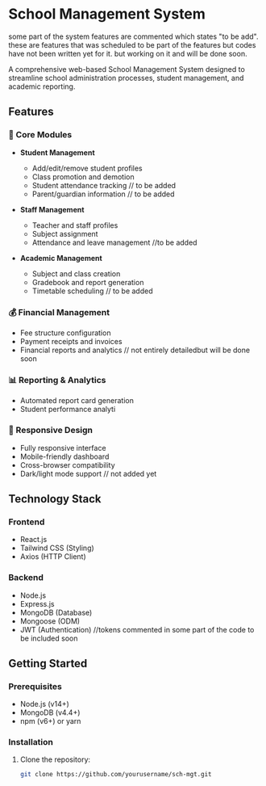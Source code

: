 # School Management System


some part of the system features are commented which states "to be add". these are features that was scheduled to be part of the features but codes 
have not been written yet for it. but working on it and will be done soon.

A comprehensive web-based School Management System designed to streamline school administration processes, student management, and academic reporting.

## Features

### 🏫 Core Modules
- **Student Management**
  - Add/edit/remove student profiles
  - Class promotion and demotion
  - Student attendance tracking // to be added
  - Parent/guardian information // to be added

- **Staff Management**
  - Teacher and staff profiles
  - Subject assignment
  - Attendance and leave management //to be added

- **Academic Management**
  - Subject and class creation
  - Gradebook and report generation
  - Timetable scheduling // to be added
 

### 💰 Financial Management
- Fee structure configuration
- Payment receipts and invoices
- Financial reports and analytics // not entirely detailedbut will be done soon

### 📊 Reporting & Analytics
- Automated report card generation
- Student performance analyti

### 📱 Responsive Design
- Fully responsive interface
- Mobile-friendly dashboard
- Cross-browser compatibility
- Dark/light mode support // not added yet

## Technology Stack

### Frontend
- React.js
- Tailwind CSS (Styling)
- Axios (HTTP Client)

### Backend
- Node.js
- Express.js
- MongoDB (Database)
- Mongoose (ODM)
- JWT (Authentication) //tokens commented in some part of the code to be included soon

## Getting Started

### Prerequisites
- Node.js (v14+)
- MongoDB (v4.4+)
- npm (v6+) or yarn

### Installation
1. Clone the repository:
   ```bash
   git clone https://github.com/yourusername/sch-mgt.git
